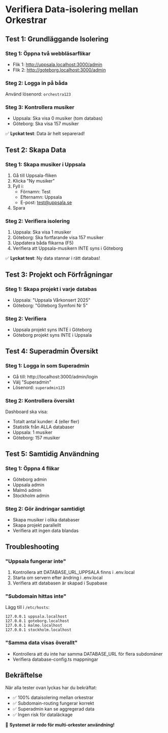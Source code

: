 # Verifiera Data-isolering mellan Orkestrar

## Test 1: Grundläggande Isolering

### Steg 1: Öppna två webbläsarflikar
- Flik 1: http://uppsala.localhost:3000/admin
- Flik 2: http://goteborg.localhost:3000/admin

### Steg 2: Logga in på båda
Använd lösenord: `orchestra123`

### Steg 3: Kontrollera musiker
- Uppsala: Ska visa 0 musiker (tom databas)
- Göteborg: Ska visa 157 musiker

✅ **Lyckat test**: Data är helt separerad!

## Test 2: Skapa Data

### Steg 1: Skapa musiker i Uppsala
1. Gå till Uppsala-fliken
2. Klicka "Ny musiker"
3. Fyll i:
   - Förnamn: Test
   - Efternamn: Uppsala
   - E-post: test@uppsala.se
4. Spara

### Steg 2: Verifiera isolering
1. Uppsala: Ska visa 1 musiker
2. Göteborg: Ska fortfarande visa 157 musiker
3. Uppdatera båda flikarna (F5)
4. Verifiera att Uppsala-musikern INTE syns i Göteborg

✅ **Lyckat test**: Ny data stannar i rätt databas!

## Test 3: Projekt och Förfrågningar

### Steg 1: Skapa projekt i varje databas
- Uppsala: "Uppsala Vårkonsert 2025"
- Göteborg: "Göteborg Symfoni Nr 5"

### Steg 2: Verifiera
- Uppsala projekt syns INTE i Göteborg
- Göteborg projekt syns INTE i Uppsala

## Test 4: Superadmin Översikt

### Steg 1: Logga in som Superadmin
- Gå till: http://localhost:3000/admin/login
- Välj "Superadmin"
- Lösenord: `superadmin123`

### Steg 2: Kontrollera översikt
Dashboard ska visa:
- Totalt antal kunder: 4 (eller fler)
- Statistik från ALLA databaser
- Uppsala: 1 musiker
- Göteborg: 157 musiker

## Test 5: Samtidig Användning

### Steg 1: Öppna 4 flikar
- Göteborg admin
- Uppsala admin
- Malmö admin
- Stockholm admin

### Steg 2: Gör ändringar samtidigt
- Skapa musiker i olika databaser
- Skapa projekt parallellt
- Verifiera att ingen data blandas

## Troubleshooting

### "Uppsala fungerar inte"
1. Kontrollera att DATABASE_URL_UPPSALA finns i .env.local
2. Starta om servern efter ändring i .env.local
3. Verifiera att databasen är skapad i Supabase

### "Subdomain hittas inte"
Lägg till i `/etc/hosts`:
```
127.0.0.1 uppsala.localhost
127.0.0.1 goteborg.localhost
127.0.0.1 malmo.localhost
127.0.0.1 stockholm.localhost
```

### "Samma data visas överallt"
- Kontrollera att du inte har samma DATABASE_URL för flera subdomäner
- Verifiera database-config.ts mappningar

## Bekräftelse

När alla tester ovan lyckas har du bekräftat:
- ✅ 100% dataisolering mellan orkestrar
- ✅ Subdomain-routing fungerar korrekt
- ✅ Superadmin kan se aggregerad data
- ✅ Ingen risk för dataläckage

🎉 **Systemet är redo för multi-orkester användning!**